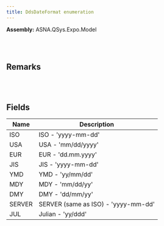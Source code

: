 ```yaml
---
title: DdsDateFormat enumeration
---
```




**Assembly:** ASNA.QSys.Expo.Model

<br>
<br>

## Remarks

<br>
<br>

## Fields

| Name | Description
| --- | --- 
| ISO | ISO - 'yyyy-mm-dd'
| USA | USA - 'mm/dd/yyyy'
| EUR | EUR - 'dd.mm.yyyy'
| JIS | JIS - 'yyyy-mm-dd'
| YMD | YMD - 'yy/mm/dd'
| MDY | MDY - 'mm/dd/yy'
| DMY | DMY - 'dd/mm/yy'
| SERVER | SERVER (same as ISO) - 'yyyy-mm-dd'
| JUL | Julian - 'yy/ddd'

<br>
<br>

